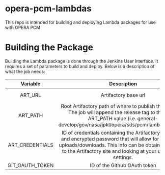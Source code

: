 # opera-pcm-lambdas
This repo is intended for building and deploying Lambda packages for use with OPERA PCM

# Building the Package

Building the Lambda package is done through the Jenkins User Interface. It requires 
a set of parameters to build and deploy. Below is a description of what the job needs:

 
| Variable          | Description              | Default Value |
|:-----------------:|:------------------------:|:--------------|
| ART_URL | Artifactory base url | https://cae-artifactory.jpl.nasa.gov/artifactory |
| ART_PATH | Root Artifactory path of where to publish the artifacts. The job will append the release tag to the given ART_PATH value (i.e. general-develop/gov/nasa/jpkl/opera/sds/pcm/lambda/develop) | general-develop/gov/nasa/jpl/opera/sds/pcm/lambda/ |
| ART_CREDENTIALS | ID of credentials containing the Artifactory username and encrypted password that will allow for Artifactory uploads/downloads. This info can be obtained by going to the Artifactory site and looking at your user profile settings.  | |
| GIT_OAUTH_TOKEN | ID of the Github OAuth token | |
